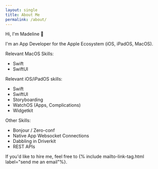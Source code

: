 ```yaml
---
layout: single
title: About Me
permalink: /about/
---
```


Hi, I'm Madeline 👋

I'm an App Developer for the Apple Ecosystem (iOS, iPadOS, MacOS).

Relevant MacOS Skills:
* Swift
* SwiftUI

Relevant iOS/iPadOS skills:
* Swift
* SwiftUI
* Storyboarding
* WatchOS (Apps, Complications)
* Widgetkit

Other Skills:
* Bonjour / Zero-conf
* Native App Websocket Connections
* Dabbling in Driverkit
* REST APIs

If you'd like to hire me, feel free to {% include mailto-link-tag.html label="send me an email"%}.
